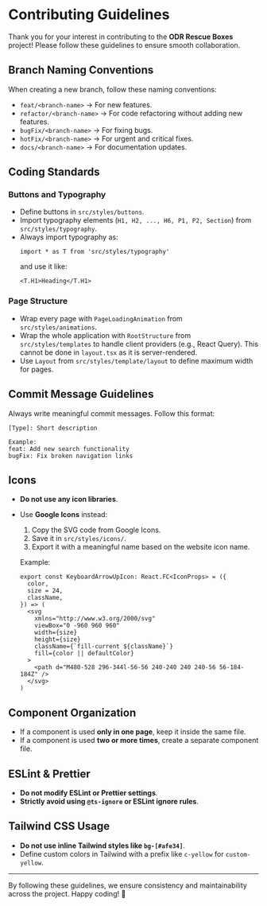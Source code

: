 # Contributing Guidelines

Thank you for your interest in contributing to the **ODR Rescue Boxes** project! Please follow these guidelines to ensure smooth collaboration.

## Branch Naming Conventions

When creating a new branch, follow these naming conventions:

- `feat/<branch-name>` → For new features.
- `refactor/<branch-name>` → For code refactoring without adding new features.
- `bugFix/<branch-name>` → For fixing bugs.
- `hotFix/<branch-name>` → For urgent and critical fixes.
- `docs/<branch-name>` → For documentation updates.

## Coding Standards

### Buttons and Typography

- Define buttons in `src/styles/buttons`.
- Import typography elements (`H1, H2, ..., H6, P1, P2, Section`) from `src/styles/typography`.
- Always import typography as:
  ```tsx
  import * as T from 'src/styles/typography'
  ```
  and use it like:
  ```tsx
  <T.H1>Heading</T.H1>
  ```

### Page Structure

- Wrap every page with `PageLoadingAnimation` from `src/styles/animations`.
- Wrap the whole application with `RootStructure` from `src/styles/templates` to handle client providers (e.g., React Query). This cannot be done in `layout.tsx` as it is server-rendered.
- Use `Layout` from `src/styles/template/layout` to define maximum width for pages.

## Commit Message Guidelines

Always write meaningful commit messages. Follow this format:

```
[Type]: Short description

Example:
feat: Add new search functionality
bugFix: Fix broken navigation links
```

## Icons

- **Do not use any icon libraries**.
- Use **Google Icons** instead:

  1. Copy the SVG code from Google Icons.
  2. Save it in `src/styles/icons/`.
  3. Export it with a meaningful name based on the website icon name.

  Example:

  ```tsx
  export const KeyboardArrowUpIcon: React.FC<IconProps> = ({
    color,
    size = 24,
    className,
  }) => (
    <svg
      xmlns="http://www.w3.org/2000/svg"
      viewBox="0 -960 960 960"
      width={size}
      height={size}
      className={`fill-current ${className}`}
      fill={color || defaultColor}
    >
      <path d="M480-528 296-344l-56-56 240-240 240 240-56 56-184-184Z" />
    </svg>
  )
  ```

## Component Organization

- If a component is used **only in one page**, keep it inside the same file.
- If a component is used **two or more times**, create a separate component file.

## ESLint & Prettier

- **Do not modify ESLint or Prettier settings**.
- **Strictly avoid using `@ts-ignore` or ESLint ignore rules**.

## Tailwind CSS Usage

- **Do not use inline Tailwind styles like `bg-[#afe34]`**.
- Define custom colors in Tailwind with a prefix like `c-yellow` for `custom-yellow`.

---

By following these guidelines, we ensure consistency and maintainability across the project. Happy coding! 🚀
